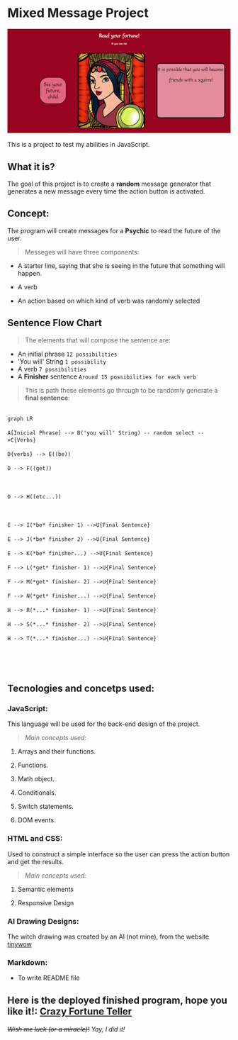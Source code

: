 # Mixed Message Project

![alt screenshot of the program](/resources/img/screenshot.JPG "Program screenshot")

This is a project to test my abilities in JavaScript.

  

## What it is?

  

The goal of this project is to create a **random** message generator that generates a new message every time the action button is activated.

  

## Concept:

The program will create messages for a **Psychic** to read the future of the user.

>Messeges will have three components:

- A starter line, saying that she is seeing in the future that something will happen.

- A verb

- An action based on which kind of verb was randomly selected

  


## Sentence Flow Chart

>The elements that will compose the sentence are:

- An initial phrase `12 possibilities`
- 'You will' String `1 possibility`
- A verb `7 possibilities`
- A **Finisher** sentence `Around 15 possibilities for each verb`

>This is path these elements go through to be randomly generate a **final sentence**:


```mermaid

graph LR

A[Inicial Phrase] --> B('you will' String) -- random select -->C{Verbs} 

D{verbs} --> E((be))

D --> F((get))



D --> H((etc...))



E --> I(*be* finisher 1) -->U{Final Sentence}

E --> J(*be* finisher 2) -->U{Final Sentence}

E --> K(*be* finisher...) -->U{Final Sentence}

F --> L(*get* finisher- 1) -->U{Final Sentence}

F --> M(*get* finisher- 2) -->U{Final Sentence}

F --> N(*get* finisher...) -->U{Final Sentence}

H --> R(*...* finisher- 1) -->U{Final Sentence}

H --> S(*...* finisher- 2) -->U{Final Sentence}

H --> T(*...* finisher...) -->U{Final Sentence}





```

  
  

## Tecnologies and concetps used:

  

### **JavaScript:**

This language will be used for the back-end design of the project.

>*Main concepts used:*

1. Arrays and their functions.

2. Functions.

3. Math object.

4. Conditionals.

5. Switch statements.

6. DOM events.

  

### **HTML and CSS:**

  

Used to construct a simple interface so the user can press the action button and get the results.

>*Main concepts used:*

1. Semantic elements

2. Responsive Design

  

### **AI Drawing Designs:**

The witch drawing was created by an AI (not mine), from the website [tinywow](https://tinywow.com/image/ai-art-generator)

  
  

### **Markdown:**

- To write README file

  

## Here is the deployed finished program, hope you like it!: [Crazy Fortune Teller](https://ribeiroallison.github.io/mixed-messages/)

  
  
  

###### ~~*Wish me luck (or a miracle)!*~~ Yay, I did it!